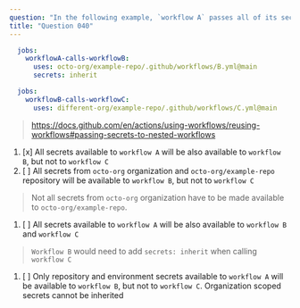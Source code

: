 ```yaml
---
question: "In the following example, `workflow A` passes all of its secrets to `workflow B`, by using the inherit keyword. Then `workflow B` calls `workflow C`. Which statement regarding `secrets` is true for that example?"
title: "Question 040"
---
```



```yaml
  jobs:
    workflowA-calls-workflowB:
      uses: octo-org/example-repo/.github/workflows/B.yml@main
      secrets: inherit
```

```yaml
  jobs:
    workflowB-calls-workflowC:
      uses: different-org/example-repo/.github/workflows/C.yml@main
```
> https://docs.github.com/en/actions/using-workflows/reusing-workflows#passing-secrets-to-nested-workflows
1. [x] All secrets available to `workflow A` will be also available to `workflow B`, but not to `workflow C`
1. [ ] All secrets from `octo-org` organization and `octo-org/example-repo` repository will be available to `workflow B`, but not to `workflow C`
> Not all secrets from `octo-org` organization have to be made available to `octo-org/example-repo`.
1. [ ] All secrets available to `workflow A` will be also available to `workflow B` and `workflow C`
> `Workflow B` would need to add `secrets: inherit` when calling `workflow C`
1. [ ] Only repository and environment secrets available to `workflow A` will be available to `workflow B`, but not to `workflow C`. Organization scoped secrets cannot be inherited
